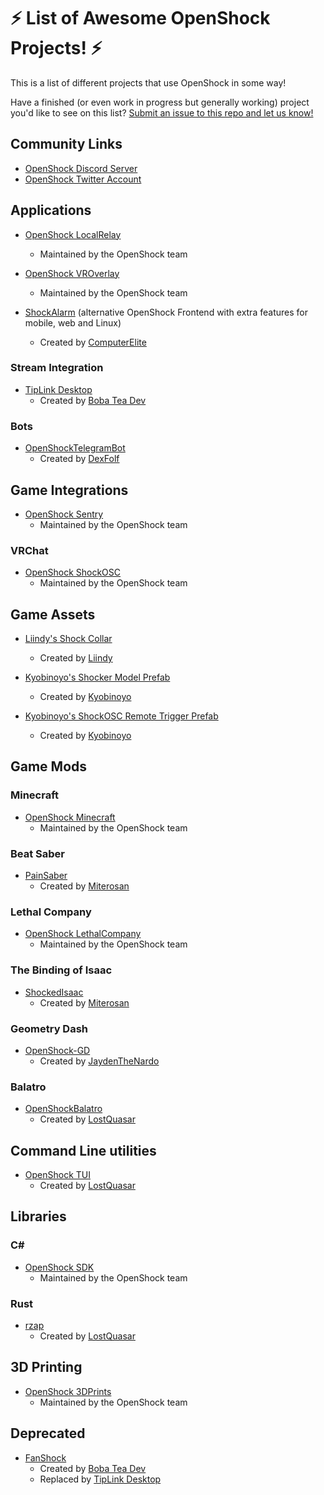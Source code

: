 # ⚡ List of Awesome OpenShock Projects! ⚡

This is a list of different projects that use OpenShock in some way!

Have a finished (or even work in progress but generally working) project you'd like to see on this
list? [Submit an issue to this repo and let us know!](https://github.com/OpenShock/awesome-openshock/issues)

## Community Links

- [OpenShock Discord Server](https://discord.gg/OpenShock)
- [OpenShock Twitter Account](https://twitter.com/OpenShockORG)

## Applications

- [OpenShock LocalRelay](https://github.com/OpenShock/LocalRelay)
  - Maintained by the OpenShock team

- [OpenShock VROverlay](https://github.com/OpenShock/VROverlay)
  - Maintained by the OpenShock team

- [ShockAlarm](https://github.com/ComputerElite/ShockAlarmApp) (alternative OpenShock Frontend with extra features for mobile, web and Linux)
  - Created by [ComputerElite](https://github.com/ComputerElite/)

### Stream Integration

- [TipLink Desktop](https://bobadev.gumroad.com/l/tiplink)
  - Created by [Boba Tea Dev](https://bobadev.gumroad.com/)

### Bots

- [OpenShockTelegramBot](https://github.com/DexFolf/OpenShockTelegramBot)
  - Created by [DexFolf](https://github.com/DexFolf)

## Game Integrations

- [OpenShock Sentry](https://github.com/OpenShock/Sentry)
  - Maintained by the OpenShock team

### VRChat

- [OpenShock ShockOSC](https://github.com/OpenShock/ShockOSC)
  - Maintained by the OpenShock team

## Game Assets

- [Liindy's Shock Collar](https://liindy.gumroad.com/l/Shock)
  - Created by [Liindy](https://liindy.gumroad.com)

- [Kyobinoyo's Shocker Model Prefab](https://kyobinoyo.gumroad.com/l/idkbu)
  - Created by [Kyobinoyo](https://kyobinoyo.gumroad.com)

- [Kyobinoyo's ShockOSC Remote Trigger Prefab](https://kyobinoyo.gumroad.com/l/xhxukh)
  - Created by [Kyobinoyo](https://kyobinoyo.gumroad.com)

## Game Mods

### Minecraft

- [OpenShock Minecraft](https://github.com/OpenShock/Integrations.Minecraft)
  - Maintained by the OpenShock team

### Beat Saber

- [PainSaber](https://github.com/miterosan/PainSaber)
  - Created by [Miterosan](https://github.com/miterosan)

### Lethal Company

- [OpenShock LethalCompany](https://github.com/OpenShock/Integrations.LethalCompany)
  - Maintained by the OpenShock team

### The Binding of Isaac

- [ShockedIsaac](https://github.com/miterosan/ShockedIsaac)
  - Created by [Miterosan](https://github.com/miterosan)

### Geometry Dash

- [OpenShock-GD](https://github.com/JaydenTheNardo/OpenShock-GD)
  - Created by [JaydenTheNardo](https://github.com/JaydenTheNardo)

### Balatro

- [OpenShockBalatro](https://github.com/LostQuasar/OpenShockBalatro)
  - Created by [LostQuasar](https://github.com/LostQuasar)

## Command Line utilities

- [OpenShock TUI](https://github.com/LostQuasar/openshock-tui)
  - Created by [LostQuasar](https://github.com/LostQuasar)

## Libraries

### C#

- [OpenShock SDK](https://github.com/OpenShock/SDK.CSharp)
  - Maintained by the OpenShock team

### Rust

- [rzap](https://github.com/LostQuasar/rzap)
  - Created by [LostQuasar](https://github.com/LostQuasar)

## 3D Printing

- [OpenShock 3DPrints](https://github.com/OpenShock/3DPrints)
  - Maintained by the OpenShock team

 ## Deprecated

- [FanShock](https://bobadev.gumroad.com/l/fanshock)
  - Created by [Boba Tea Dev](https://bobadev.gumroad.com/)
  - Replaced by [TipLink Desktop](https://bobadev.gumroad.com/l/tiplink)
